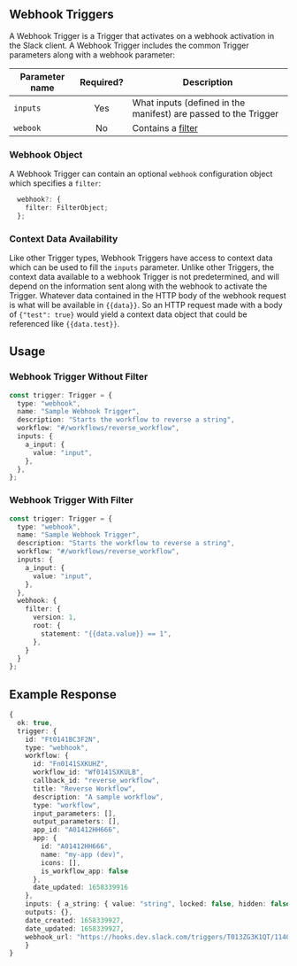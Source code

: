 ## Webhook Triggers

A Webhook Trigger is a Trigger that activates on a webhook activation in the Slack client. A Webhook Trigger
includes the common Trigger parameters along with a webhook parameter: 

| Parameter name| Required?     | Description                                                          |
| --------------|:-------------:| ---------------------------------------------------------------------|
| `inputs`        | Yes           | What inputs (defined in the manifest) are passed to the Trigger      |
| `webook`        | No            | Contains a [filter](trigger-filters.md)             |

### Webhook Object

A Webhook Trigger can contain an optional `webhook` configuration object which specifies a `filter`:

```ts
  webhook?: {
    filter: FilterObject;
  };
```

### Context Data Availability
Like other Trigger types, Webhook Triggers have access to context data which can be used to fill the `inputs` parameter. Unlike other Triggers, the context data available
to a webhook Trigger is not predetermined, and will depend on the information sent along with the webhook to activate the Trigger. Whatever data contained in the HTTP body of the webhook request 
is what will be available in `{{data}}`. So an HTTP request made with a body of `{"test": true}` would yield a context data object that could be referenced like `{{data.test}}`.

## Usage

### Webhook Trigger Without Filter
```ts
const trigger: Trigger = {
  type: "webhook",
  name: "Sample Webhook Trigger",
  description: "Starts the workflow to reverse a string",
  workflow: "#/workflows/reverse_workflow",
  inputs: {
    a_input: {
      value: "input",
    },
  },
};
```
### Webhook Trigger With Filter

```ts
const trigger: Trigger = {
  type: "webhook",
  name: "Sample Webhook Trigger",
  description: "Starts the workflow to reverse a string",
  workflow: "#/workflows/reverse_workflow",
  inputs: {
    a_input: {
      value: "input",
    },
  },
  webhook: {
    filter: {
      version: 1,
      root: {
        statement: "{{data.value}} == 1",
      },
    }
  }
};
```

## Example Response
```ts
{
  ok: true,
  trigger: {
    id: "Ft0141BC3F2N",
    type: "webhook",
    workflow: {
      id: "Fn0141SXKUHZ",
      workflow_id: "Wf0141SXKULB",
      callback_id: "reverse_workflow",
      title: "Reverse Workflow",
      description: "A sample workflow",
      type: "workflow",
      input_parameters: [],
      output_parameters: [],
      app_id: "A01412HH666",
      app: {
        id: "A01412HH666",
        name: "my-app (dev)",
        icons: [],
        is_workflow_app: false
      },
      date_updated: 1658339916
    },
    inputs: { a_string: { value: "string", locked: false, hidden: false } },
    outputs: {},
    date_created: 1658339927,
    date_updated: 1658339927,
    webhook_url: "https://hooks.dev.slack.com/triggers/T013ZG3K1QT/1140137995618/5a398c41c55cbd2a9083770d752d99a7"
    }
}
```

